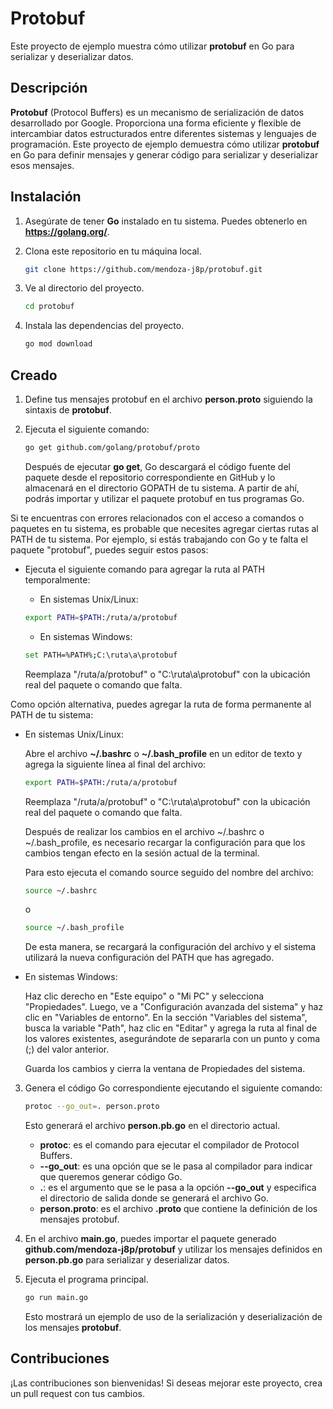 # Protobuf

Este proyecto de ejemplo muestra cómo utilizar **protobuf** en Go para serializar y deserializar datos.

## Descripción

**Protobuf** (Protocol Buffers) es un mecanismo de serialización de datos desarrollado por Google. Proporciona una forma eficiente y flexible de intercambiar datos estructurados entre diferentes sistemas y lenguajes de programación. Este proyecto de ejemplo demuestra cómo utilizar **protobuf** en Go para definir mensajes y generar código para serializar y deserializar esos mensajes.

## Instalación

1. Asegúrate de tener **Go** instalado en tu sistema. Puedes obtenerlo en **https://golang.org/**.

2. Clona este repositorio en tu máquina local.

    ```bash
    git clone https://github.com/mendoza-j8p/protobuf.git
    ```

3. Ve al directorio del proyecto.

    ```bash
    cd protobuf
    ```

4. Instala las dependencias del proyecto.

    ```bash
    go mod download
    ```

## Creado

1. Define tus mensajes protobuf en el archivo **person.proto** siguiendo la sintaxis de **protobuf**.

2. Ejecuta el siguiente comando:

    ```bash
    go get github.com/golang/protobuf/proto
    ```

    Después de ejecutar **go get**, Go descargará el código fuente del paquete desde el repositorio correspondiente en GitHub y lo almacenará en el directorio GOPATH de tu sistema. A partir de ahí, podrás importar y utilizar el paquete protobuf en tus programas Go.

Si te encuentras con errores relacionados con el acceso a comandos o paquetes en tu sistema, es probable que necesites agregar ciertas rutas al PATH de tu sistema.
Por ejemplo, si estás trabajando con Go y te falta el paquete "protobuf", puedes seguir estos pasos:

- Ejecuta el siguiente comando para agregar la ruta al PATH temporalmente:

  * En sistemas Unix/Linux:

  ```bash
  export PATH=$PATH:/ruta/a/protobuf
  ```

  * En sistemas Windows:

  ```bash
  set PATH=%PATH%;C:\ruta\a\protobuf
  ```

    Reemplaza "/ruta/a/protobuf" o "C:\ruta\a\protobuf" con la ubicación real del paquete o comando que falta.

Como opción alternativa, puedes agregar la ruta de forma permanente al PATH de tu sistema:

- En sistemas Unix/Linux:

    Abre el archivo **~/.bashrc** o **~/.bash_profile** en un editor de texto y agrega la siguiente línea al final del archivo:

    ```bash
    export PATH=$PATH:/ruta/a/protobuf
    ```

    Reemplaza "/ruta/a/protobuf" o "C:\ruta\a\protobuf" con la ubicación real del paquete o comando que falta.

    Después de realizar los cambios en el archivo ~/.bashrc o ~/.bash_profile, es necesario recargar la configuración para que los cambios tengan efecto en la sesión actual de la terminal.

    Para esto ejecuta el comando source seguido del nombre del archivo:

    ```bash
    source ~/.bashrc
    ```

    o

    ```bash
    source ~/.bash_profile
    ```

    De esta manera, se recargará la configuración del archivo y el sistema utilizará la nueva configuración del PATH que has agregado.

- En sistemas Windows:

    Haz clic derecho en "Este equipo" o "Mi PC" y selecciona "Propiedades". Luego, ve a "Configuración avanzada del sistema" y haz clic en "Variables de entorno". En la sección "Variables del sistema", busca la variable "Path", haz clic en "Editar" y agrega la ruta al final de los valores existentes, asegurándote de separarla con un punto y coma (;) del valor anterior.

    Guarda los cambios y cierra la ventana de Propiedades del sistema.

3. Genera el código Go correspondiente ejecutando el siguiente comando:

    ```bash
    protoc --go_out=. person.proto
    ```

    Esto generará el archivo **person.pb.go** en el directorio actual.
    - **protoc**: es el comando para ejecutar el compilador de Protocol Buffers.
    - **--go_out**: es una opción que se le pasa al compilador para indicar que queremos generar código Go.
    - **.**: es el argumento que se le pasa a la opción **--go_out** y especifica el directorio de salida donde se generará el archivo Go.
    - **person.proto**: es el archivo **.proto** que contiene la definición de los mensajes protobuf.

4. En el archivo **main.go**, puedes importar el paquete generado **github.com/mendoza-j8p/protobuf** y utilizar los mensajes definidos en **person.pb.go** para serializar y deserializar datos.

5. Ejecuta el programa principal.

    ```bash
    go run main.go
    ```

    Esto mostrará un ejemplo de uso de la serialización y deserialización de los mensajes **protobuf**.

## Contribuciones

¡Las contribuciones son bienvenidas! Si deseas mejorar este proyecto, crea un pull request con tus cambios.
